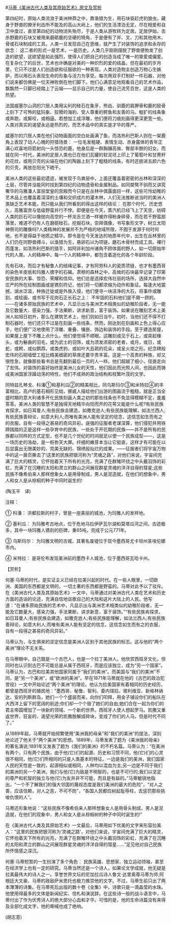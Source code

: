 #[马蒂《美洲古代人类及其原始艺术》原文及赏析](https://www.vrrw.net/wx/12156.html)

第四纪时，原始人类流浪于美洲林莽之中，靠渔猎为生，用石块驱赶虎豹狼虫，藏身于野兽的獠牙利齿所不能及的高山大岭上，他们的生活漂泊无定，尽在相爱和自卫中度过，直至第四纪的动物消失殆尽，于是人类从游牧转为定居。定居伊始，击杀野鹿的石块又被用来磨砺鹿的坚硬的犄角，于是便有了斧、叉、刀和其他用木、骨或石块制成的工具。人类一旦发现自己在思维，就产生了对装饰的追求和永存的欲念： 这二者的形式一是艺术，一是历史。人类几乎刚刚摆脱了野兽便勃发了创造的欲望，这欲望是如此强烈，使得人们把自己的创造当成了唯一的挚爱或偏爱。在复杂化了的后世，艺术也许确是对美的一种炽烈的爱的结晶，但在最初的岁月里，它只不过是人们创造欲和征服欲的一种表现。人类对造物主创造万物心生嫉妒，而以用石头表现生命的形象与活力为享受。每次用双手打制好一件石器，对他们说来都仿佛是一位天神败倒在他们脚下。他们心满意足地观看自己的艺术作品，飘飘然一只脚已经踏上了云端——显示自己的力量，使自己流芳百世，这是人类的热望。

法国威塞尔山洞的穴居人类用尖利的硅石在象牙、熊齿、驯鹿的肩胛骨和鹿的胫骨上刻下了可怖的猛犸象、狡猾的海豹、受人尊重的鳄鱼和友善的马。粗犷的线条象或奔跑，或厮咬，或相逼。若想加工成浮雕，他们便将刀痕刻画得更深更宽一些。人类对真实的渴望永远是热烈的，而艺术品中的真实是才华的尊严。

威塞尔的穴居人类在他们动物画面的空白处画满了鱼，而洛热利巴斯人则在一架鹿角上表现了动人心魄的狩猎场景： 一位毛发粗硬、表情生动、赤身露体的青年正满心欢喜地将箭射向一头惊恐的鹿，他身后是一群胸脯高耸、臀部丰腴的妇女。而就在同一时代，美洲的定居人类也已在他们瓦罐的软泥坯上印上了葡萄叶和甘蔗秆的花纹，或用贝壳的尖端在他们的陶器上刻下了粗糙的线条，有时还嵌进五颜六色的贝壳，再放在阳光下晒干。



美洲人类的这些最初遗迹，被发现于鸟粪层中，上面还覆盖着密密的丛林和深深的土层，尽管并没能同时找到第四纪的动物遗骨和金属制品。如同桀骜不驯而又讲究奢华的马雅潘人富丽堂皇的宫殿而今只是在丛林中偶露面目一样，这些可怜幼稚的艺术品上也覆盖着深深的土壤和交织成片的灌木林，人们无法推断说当时的美洲人类缺乏艺术本能，而只能从我们所看到的得出这样的结论： 在那个时代，历史悠久，高雅富庶与低级野蛮并行不悖。即便是在今天，蒸汽机已经飞上了天空，妨碍人类的巨石可以像抛向高空的一杯龙舌兰酒一样被炸得粉身碎骨，而在若干野蛮部落里，难道不仍有人在磨砺硅石，挖掘石块，崇拜偶像，书写象形文字，树立太阳神祭司的雕像吗?人类精神的发展并不为严格的地域所限，不囿于发源于何时何地，也不是得益于地质之精华。即令是在今天发达的地质年代中，出生在丛林里的人们仍在同野兽搏斗，以渔猎为生，悬卵石以为项链，磨石木骨材而成工具。裸行而蓬发，如洛热利巴斯的猎手，如阿非利加州诸角不顾体面的野人，如一切原始年代的人类。人的精神中，每一个人的精神中，都包含着造化的各个年龄阶段。

先有石块，而后才有秘鲁人的结绳记事，才有阿劳科人的瓷质项链，也才有墨西哥的染色羊皮纸和玛雅人镌字的石碣。肃穆的森林之中，高耸的石块最早记录了印第安民族的大事、惊恐、荣耀和信仰。他们总是选择宏伟壮丽的场所，选择大自然中庄严的所在绘制图画或是镌刻符记，他们将一切都浓缩为动作和象征。每逢大地震撼，湖水泛滥，种族迁徙或是外族入侵，他们便寻一块洁净的大石，将事件或雕刻、或绘画、或书写于花岗石正长石之上： 不牢固的石料他们是不屑一顾的。——在诸多原始民族的艺术中，凡显示出与美洲艺术相类似的幼稚阶段者，无一能及它数量大，感染力强，手法果断，讲求新意，富于装饰。如果说在雕刻艺术上美洲人如旭日初升，那么在建筑艺术上，他们则如日当午。初时，当他们还不得不打制石器时，他们还只不过是在刻画一些线条，然而，刚达到在刻画和上色上得心应手，他们便广泛地使用了浮雕、重叠、镶嵌、饰边和装饰的手段。至于建造房屋，如果屋上屋下不雕上点什么，他们便觉得不顺眼。这雕刻或见于石上，或突起椽头，或为鬈曲的羽毛，或为武士的羽饰，或为须发浓密的老者，或月，或日，或蛇，或鳄，或似鹦鹉，或类虎豹，或如叶大且疏的花朵，或呈火炬之形。纪念碑般宏伟的石砌墙壁工程比精美细密的草席还要华贵丰富。这是一个高贵的种族，却又很性急，就像那些看书总是先翻到最后一页的人一样。他们超越了细小，径直走向了宏伟。对装饰的喜好始终是美洲儿女的天性，他们因此而光照人间，也因此而铸成美洲国家浮躁动荡的特性，他们不成熟的政治结构和枝繁叶茂的文学。

同特兹孔琴戈、科潘①和基利瓜②的精美相比，同乌斯玛尔③和米特拉④的丰富相比，高卢的基石相形见绌，挪威人描绘他们出游的图画流于粗糙，就是正当全盛时期的意大利诸多开化民族刻画人类之初的那些线条也不免显得模糊不定，羞羞答答。美洲人类的智慧不是独得天地精华向阳而开的花萼又能是什么呢?有些民族肯探求，如日耳曼人;有些民族会建造，如撒克逊人;有些民族能理解，如法兰西人;有些民族善辩论，如意大利人;而唯有美洲人能有坚定的信念，这信念如生而有之的衣服，自有一段得之甚易的奇风异彩。逞强的征服者老谋深算，他们侵犯并用铁蹄践踏的正是这样一些孕育中的民族，一些处于开花期的民族——并不是所有的民族都以同样的方式定型，也不是几个世纪的时间就足以使一个民族成型——，这是一场历史的浩劫，是一桩弥天大罪。纤细的嫩芽本当让它挺直，这样才有可能在以后显露出无限美妙的、完美无缺的、锦绣般灿烂的成果。——征服者们将宇宙万物中的这一扉页撕去了!这里的民族把银河称为“灵魂之路”，对他们来说，宇宙间充满了巨大的精灵，它怀抱着天下所有的光亮，充满了在群雉环绕之中头戴羽饰的彩虹，充满了在沉睡的太阳和肃立的群山之间展现群星灵魂的洋洋自得的彗星;这些民族不像希伯来人那样想象女人是用骨制成，男人是泥造就，在他们的想象中，男人和女人是从棕榈的种子中同时诞生的!

(陶玉平　译)

注释：

① 科潘： 洪都拉斯的村子，曾是一座美丽的城池，为玛雅人的发祥地。

② 基利瓜： 为玛雅考古地点，位于危地马拉伊萨瓦尔湖和莫塔瓜河之间，古迹极多，其中一块玛雅人镌刻的巨碑，重65吨，完成于公元771年。

③ 乌斯玛尔： 为玛雅文明的古城，其著名废墟位于现今墨西哥尤卡坦州圣埃伦娜市内。

④ 米特拉： 是哥伦布发现美洲前的墨西卡人城池，位于墨西哥瓦哈卡州。

【赏析】

何塞·马蒂的时代，是实证主义已经在拉美兴起的时代。在一些人眼里，一切欧洲、美国的东西都是文明的，一切土著的东西都是野蛮的。马蒂对此予以了驳斥。在《美洲古代人类及其原始艺术》一文中，马蒂通过对美洲古代人类在艺术和历史方面的造诣的论述，充满自信地讴歌自己的大陆和这片大陆上的人民。他写道：“在诸多原始民族的艺术中，凡显示出与美洲艺术相类似的幼稚阶段者，无一能及它数量大，感染力强，手法果断，讲求新意，富于装饰。”“有些民族肯探求，如日耳曼人;有些民族会建造，如撒克逊人;有些民族能理解，如法兰西人;有些民族善辩论，如意大利人;而唯有美洲人能有坚定的信念，这信念如生而有之的衣服，自有一段得之甚易的奇风异彩。”

马蒂认为，与生俱来的坚定信念是美洲人区别于其他民族的标志。这与他的“两个美洲”理论不无关系。

在马蒂眼中，自己既是一个古巴人，也是一个拉丁美洲人。他欣赏西班牙文化，但同时也认识到古巴不可能总是从属于西班牙，而是应该独立，成为“另一个国家”。马蒂认为，古巴和拉美其他国家同属于“我们的美洲”。而美国与“我们的美洲”不同，是“另一个美洲”，或“欧洲的美洲”。早在1871年马蒂就在他的《古巴的政治犯苦役》一文中开始论述“两个美洲”的理论。他认为拉美国家有着相同的历史经历，都曾是西班牙的殖民地：“墨西哥、秘鲁、智利、委内瑞拉、玻利维亚、新格林纳达、安的列斯群岛，她们一个个盛装而来，向你们叩拜，用金子铺设你们的船队在大西洋上留下的宽阔的航迹;你们却一个个毁了她们的自由;她们合在一起为你们的君主帝国增加了一块新的领域、一个新的世界。西班牙人使人想起罗马。凯撒又重返世界，狂妄的、渴望光荣的凯撒肢解成碎块，变成了你们的人马。但是时代不同了。”

从1889年起，马蒂就开始频繁使用“美洲我的母亲”和“我们的美洲”的提法，深刻地论述了他关于“两个美洲”的思想。1889年，马蒂发表了题为《美洲我的母亲》的著名演说;1891年又发表了题为《我们的美洲》的不朽名篇。马蒂认为：“在美洲有两个，只有两个民族，由于他(它)们的起源、历史和习惯不同，他(它)们的心灵很不相同，他(它)们所相同的只是人类基本的特征。一边是我们的美洲，我们国家人民的天性是一致的，起源相似或相同，人种均以混血为主;另一边是不同于我们的美洲的另一个美洲，我们与他(它)为敌是不明智的，也是不可行的;我们以坚定的尊严和机智的独立与他(它)为友并非不可能，而且是有益的。”马蒂敏锐地指出，“一个不了解我们的强大邻国的蔑视态度是我们美洲的最大的危险”，“对人之善，应该信赖，对人之恶，不可不防”，“各国人民都应树起耻辱柱，去惩罚那些挑唆仇恨的人”。

马蒂还形象地说：“这些民族不像希伯来人那样想象女人是用骨头制成，男人是泥造就，在他们的现象中，男人和女人是从棕榈树的种子中同时诞生的!”

在《美洲古代人类及其原始艺术》一文最后，马蒂用如下优美的文字来形容拉美人：“这里的民族把银河称为‘灵魂之路’，对他们来说，宇宙间充满了巨大的精灵，它怀抱着天下所有的光亮，充满了在群雉环绕之中头戴羽饰的彩虹，充满了在沉睡的太阳和肃立的群山之间展现群星灵魂的洋洋自得的彗星……”足见他对自己民族所怀情感之深沉。

何塞·马蒂短暂的一生扮演了多个角色： 民族英雄、思想家、独立运动领袖，甚至在经济学上也有一定的研究。马蒂当然还是一个诗人，如果论文学成就，他无疑是拉美最伟大的诗人之一。享誉世界文坛的尼加拉瓜诗人鲁文·达里奥尊马蒂为师;阿根廷大文豪、马蒂的政敌萨米恩托也极力推崇他的文字。不过，马蒂生前只出了两本薄薄的诗集。在马蒂死后出版的数十卷《全集》中，诗歌只是一滴晶莹的水珠。他使用得最多的文体是新闻纪实、信札和演说辞。在这些诗一般的战斗语言中，马蒂付出了作为优秀诗人的绝大部分心血和才华。可惜的是，他的生命诗篇没有来得及全部化成文字，他的嘶喊也成了绝响。

(胡志意)

